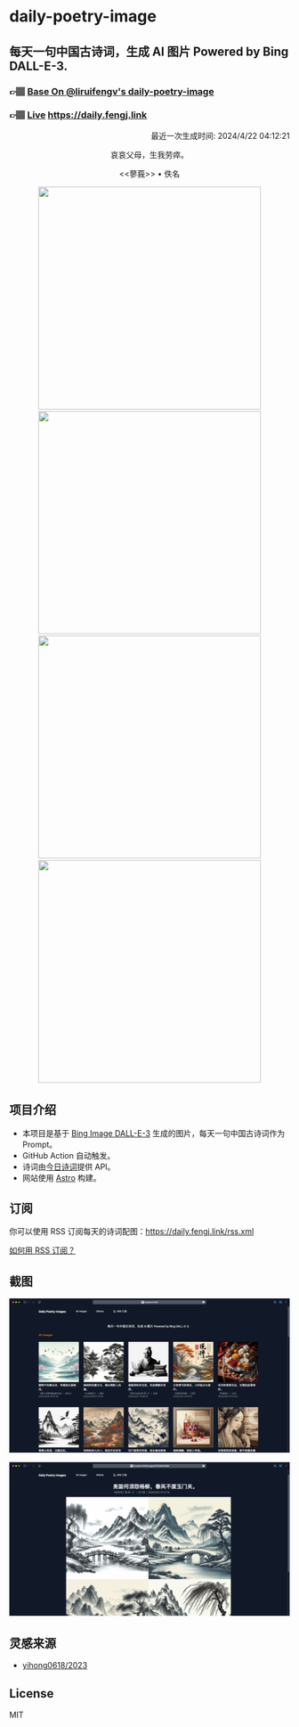 
# daily-poetry-image

## 每天一句中国古诗词，生成 AI 图片 Powered by Bing DALL-E-3.

### 👉🏽 [Base On @liruifengv's daily-poetry-image](https://github.com/liruifengv/daily-poetry-image)

### 👉🏽 [Live](https://daily.fengj.link) https://daily.fengj.link

<p align="right">
  最近一次生成时间: 2024/4/22 04:12:21
</p>
<p align="center">
哀哀父母，生我劳瘁。
</p>
<p align="center">
<<蓼莪>> • 佚名
</p>
<p align="center">
<img src="https://tse4.mm.bing.net/th/id/OIG1.C6lgjAK5UVj3rHhfJoD_" height="400" width="400" />
<img src="https://tse2.mm.bing.net/th/id/OIG1.yFSJVQRc6UDW5dsyoh0_" height="400" width="400" />
<img src="https://tse2.mm.bing.net/th/id/OIG1.gAaecoTk9Cn38_v2yVRe" height="400" width="400" />
<img src="https://tse3.mm.bing.net/th/id/OIG1.FjvrmbCYsVDaa2PIpM2N" height="400" width="400" />
</p>

## 项目介绍

-   本项目是基于 [Bing Image DALL-E-3](https://www.bing.com/images/create) 生成的图片，每天一句中国古诗词作为 Prompt。
-   GitHub Action 自动触发。
-   诗词由[今日诗词](https://www.jinrishici.com/)提供 API。
-   网站使用 [Astro](https://astro.build) 构建。

## 订阅

你可以使用 RSS 订阅每天的诗词配图：https://daily.fengj.link/rss.xml

[如何用 RSS 订阅？](https://zhuanlan.zhihu.com/p/55026716)

## 截图

![图片列表](./screenshots/Snipaste_2023-12-28_21-00-26.png)

![图片详情](./screenshots/Snipaste_2023-12-28_21-00-53.png)

## 灵感来源

-   [yihong0618/2023](https://github.com/yihong0618/2023)

## License

MIT
